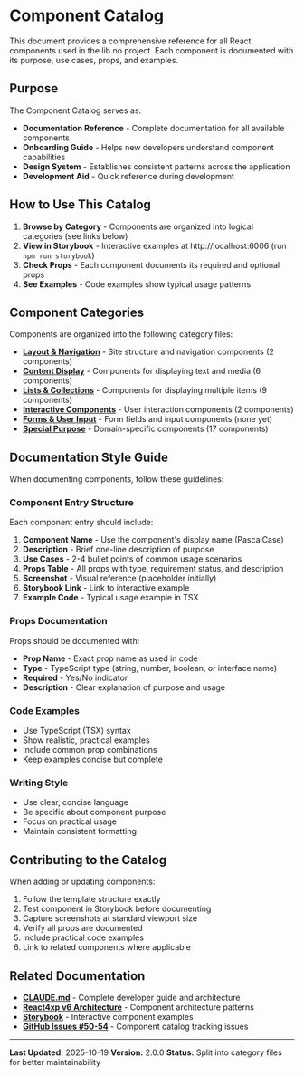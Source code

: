 # Component Catalog

This document provides a comprehensive reference for all React components used in the lib.no project. Each component is documented with its purpose, use cases, props, and examples.

## Purpose

The Component Catalog serves as:

- **Documentation Reference** - Complete documentation for all available components
- **Onboarding Guide** - Helps new developers understand component capabilities
- **Design System** - Establishes consistent patterns across the application
- **Development Aid** - Quick reference during development

## How to Use This Catalog

1. **Browse by Category** - Components are organized into logical categories (see links below)
2. **View in Storybook** - Interactive examples at http://localhost:6006 (run `npm run storybook`)
3. **Check Props** - Each component documents its required and optional props
4. **See Examples** - Code examples show typical usage patterns

## Component Categories

Components are organized into the following category files:

- **[Layout & Navigation](layout-navigation.md)** - Site structure and navigation components (2 components)
- **[Content Display](content-display.md)** - Components for displaying text and media (6 components)
- **[Lists & Collections](lists-collections.md)** - Components for displaying multiple items (9 components)
- **[Interactive Components](interactive.md)** - User interaction components (2 components)
- **[Forms & User Input](#forms--user-input)** - Form fields and input components (none yet)
- **[Special Purpose](special-purpose.md)** - Domain-specific components (17 components)

## Documentation Style Guide

When documenting components, follow these guidelines:

### Component Entry Structure

Each component entry should include:

1. **Component Name** - Use the component's display name (PascalCase)
2. **Description** - Brief one-line description of purpose
3. **Use Cases** - 2-4 bullet points of common usage scenarios
4. **Props Table** - All props with type, requirement status, and description
5. **Screenshot** - Visual reference (placeholder initially)
6. **Storybook Link** - Link to interactive example
7. **Example Code** - Typical usage example in TSX

### Props Documentation

Props should be documented with:

- **Prop Name** - Exact prop name as used in code
- **Type** - TypeScript type (string, number, boolean, or interface name)
- **Required** - Yes/No indicator
- **Description** - Clear explanation of purpose and usage

### Code Examples

- Use TypeScript (TSX) syntax
- Show realistic, practical examples
- Include common prop combinations
- Keep examples concise but complete

### Writing Style

- Use clear, concise language
- Be specific about component purpose
- Focus on practical usage
- Maintain consistent formatting

## Contributing to the Catalog

When adding or updating components:

1. Follow the template structure exactly
2. Test component in Storybook before documenting
3. Capture screenshots at standard viewport size
4. Verify all props are documented
5. Include practical code examples
6. Link to related components where applicable

## Related Documentation

- **[CLAUDE.md](../../CLAUDE.md)** - Complete developer guide and architecture
- **[React4xp v6 Architecture](../../CLAUDE.md#react4xp-v6-architecture)** - Component architecture patterns
- **[Storybook](http://localhost:6006)** - Interactive component examples
- **[GitHub Issues #50-54](https://github.com/Liberalistene-Developers/lib.no/issues)** - Component catalog tracking issues

---

**Last Updated:** 2025-10-19
**Version:** 2.0.0
**Status:** Split into category files for better maintainability
